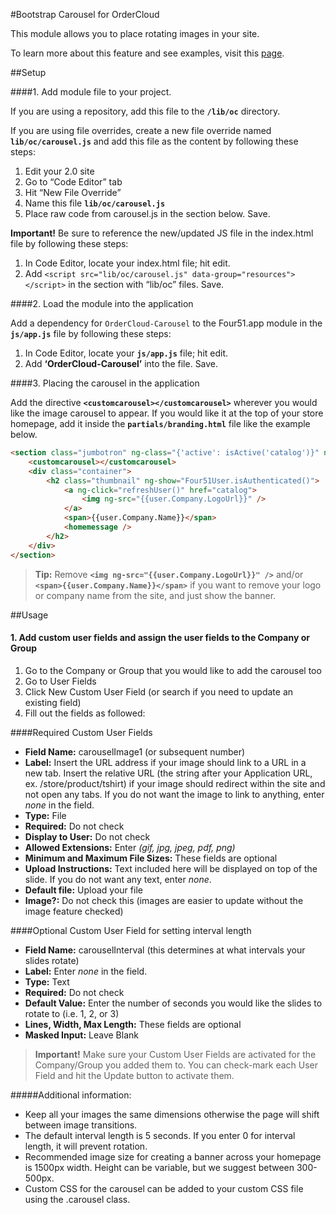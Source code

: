 #Bootstrap Carousel for OrderCloud 

This module allows you to place rotating images in your site. 

To learn more about this feature and see examples, visit this [page](https://volition.four51ordercloud.com/store/product/BootstrapCarousel).

##Setup

####1. Add module file to your project.

If you are using a repository, add this file to the **`/lib/oc`** directory.

If you are using file overrides, create a new file override named **`lib/oc/carousel.js`** and add this file as the content by following these steps:

1. Edit your 2.0 site
2. Go to “Code Editor” tab
3. Hit “New File Override”
4. Name this file **`lib/oc/carousel.js`**
5. Place raw code from carousel.js in the section below. Save.

**Important!** Be sure to reference the new/updated JS file in the index.html file by following these steps:

1. In Code Editor, locate your index.html file; hit edit.
2. Add `<script src="lib/oc/carousel.js" data-group="resources"></script>` in the section with “lib/oc” files. Save.

####2. Load the module into the application

Add a dependency for `OrderCloud-Carousel` to the Four51.app module in the **`js/app.js`** file by following these steps:

1. In Code Editor, locate your **`js/app.js`** file; hit edit.
2. Add **‘OrderCloud-Carousel’** into the file. Save.

####3. Placing the carousel in the application

Add the directive  **`<customcarousel></customcarousel>`** wherever you would like the image carousel to appear. If you would like it at the top of your store homepage, add it inside the **`partials/branding.html`**  file like the example below.
```html
<section class="jumbotron" ng-class="{'active': isActive('catalog')}" ng-show="user.Company.LogoUrl">
    <customcarousel></customcarousel>
    <div class="container">
        <h2 class="thumbnail" ng-show="Four51User.isAuthenticated()">
            <a ng-click="refreshUser()" href="catalog">
	            <img ng-src="{{user.Company.LogoUrl}}" />
            </a>
            <span>{{user.Company.Name}}</span>
            <homemessage />
        </h2>
    </div>
</section>
```

> **Tip:** Remove **`<img ng-src="{{user.Company.LogoUrl}}" />`** and/or **`<span>{{user.Company.Name}}</span>`**  if you want to remove your logo or company name from the site, and just show the banner. 

##Usage

#### 1. Add custom user fields and assign the user fields to the Company or Group

 1. Go to the Company or Group that you would like to add the carousel too
 2. Go to User Fields
 3. Click New Custom User Field (or search if you need to update an existing field)
 4. Fill out the fields as followed:

####Required Custom User Fields
- **Field Name:** carouselImage1 (or subsequent number)
- **Label:** Insert the URL address if your image should link to a URL in a new tab.  Insert the relative URL (the string after your Application URL, ex. /store/product/tshirt) if your image should redirect within the site and not open any tabs. If you do not want the image to link to anything, enter _none_ in the field.
- **Type:** File
- **Required:** Do not check
- **Display to User:** Do not check
- **Allowed Extensions:** Enter _(gif, jpg, jpeg, pdf, png)_
- **Minimum and Maximum File Sizes:** These fields are optional
- **Upload Instructions:** Text included here will be displayed on top of the slide. If you do not want any text, enter _none_. 
- **Default file:** Upload your file
- **Image?:** Do not check this (images are easier to update without the image feature checked)

####Optional Custom User Field for setting interval length
- **Field Name:** carouselInterval  (this determines at what intervals your slides rotate)
- **Label:** Enter _none_ in the field.
- **Type:** Text
- **Required:** Do not check
- **Default Value:** Enter the number of seconds you would like the slides to rotate to (i.e. 1, 2, or 3)
- **Lines, Width, Max Length:** These fields are optional
- **Masked Input:** Leave Blank

>**Important!** Make sure your Custom User Fields are activated for the Company/Group you added them to.  You can check-mark each User Field and hit the Update button to activate them.  



#####Additional information:

  - Keep all your images the same dimensions otherwise the page will shift between image transitions.
  - The default interval length is 5 seconds.  If you enter 0 for interval length, it will prevent rotation. 
  - Recommended image size for creating a banner across your homepage is 1500px width.  Height can be variable, but we suggest between 300-500px. 
  - Custom CSS for the carousel can be added to your custom CSS file using the .carousel class.
